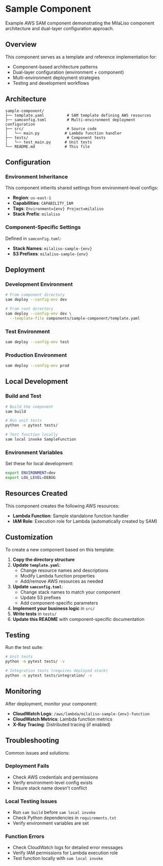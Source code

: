 # Sample Component

Example AWS SAM component demonstrating the MilaLiso component architecture and dual-layer configuration approach.

## Overview

This component serves as a template and reference implementation for:
- Component-based architecture patterns
- Dual-layer configuration (environment + component)
- Multi-environment deployment strategies
- Testing and development workflows

## Architecture

```
sample-component/
├── template.yaml          # SAM template defining AWS resources
├── samconfig.toml         # Multi-environment deployment configuration
├── src/                   # Source code
│   └── main.py           # Lambda function handler
├── tests/                 # Component tests
│   └── test_main.py      # Unit tests
└── README.md             # This file
```

## Configuration

### Environment Inheritance
This component inherits shared settings from environment-level configs:
- **Region**: `us-east-1`
- **Capabilities**: `CAPABILITY_IAM`
- **Tags**: `Environment={env} Project=milaliso`
- **Stack Prefix**: `milaliso`

### Component-Specific Settings
Defined in `samconfig.toml`:
- **Stack Names**: `milaliso-sample-{env}`
- **S3 Prefixes**: `milaliso-sample-{env}`

## Deployment

### Development Environment
```bash
# From component directory
sam deploy --config-env dev

# From root directory
sam deploy --config-env dev \
  --template-file components/sample-component/template.yaml
```

### Test Environment
```bash
sam deploy --config-env test
```

### Production Environment
```bash
sam deploy --config-env prod
```

## Local Development

### Build and Test
```bash
# Build the component
sam build

# Run unit tests
python -m pytest tests/

# Test function locally
sam local invoke SampleFunction
```

### Environment Variables
Set these for local development:
```bash
export ENVIRONMENT=dev
export LOG_LEVEL=DEBUG
```

## Resources Created

This component creates the following AWS resources:
- **Lambda Function**: Sample standalone function handler
- **IAM Role**: Execution role for Lambda (automatically created by SAM)

## Customization

To create a new component based on this template:

1. **Copy the directory structure**
2. **Update `template.yaml`**:
   - Change resource names and descriptions
   - Modify Lambda function properties
   - Add/remove AWS resources as needed
3. **Update `samconfig.toml`**:
   - Change stack names to match your component
   - Update S3 prefixes
   - Add component-specific parameters
4. **Implement your business logic** in `src/`
5. **Write tests** in `tests/`
6. **Update this README** with component-specific documentation

## Testing

Run the test suite:
```bash
# Unit tests
python -m pytest tests/ -v

# Integration tests (requires deployed stack)
python -m pytest tests/integration/ -v
```

## Monitoring

After deployment, monitor your component:
- **CloudWatch Logs**: `/aws/lambda/milaliso-sample-{env}-function`
- **CloudWatch Metrics**: Lambda function metrics
- **X-Ray Tracing**: Distributed tracing (if enabled)

## Troubleshooting

Common issues and solutions:

### Deployment Fails
- Check AWS credentials and permissions
- Verify environment-level config exists
- Ensure stack name doesn't conflict

### Local Testing Issues
- Run `sam build` before `sam local invoke`
- Check Python dependencies in `requirements.txt`
- Verify environment variables are set

### Function Errors
- Check CloudWatch logs for detailed error messages
- Verify IAM permissions for Lambda execution role
- Test function locally with `sam local invoke`